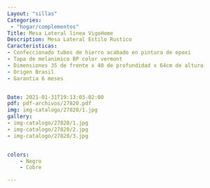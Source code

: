 ```yaml
---
Layout: "sillas"
Categories:
 - "hogar/complementos"
Title: Mesa Lateral linea VigoHome
Description: Mesa Lateral Estilo Rustico
Caracteristicas: 
- Confeccionado tubos de hierro acabado en pintura de epoxi
- Tapa de melanimico BP color vermont
- Dimensiones 35 de frente x 40 de profundidad x 64cm de altura
- Origen Brasil 
- Garantia 6 meses 


Date: 2021-01-31T19:13:03-02:00
pdf: pdf-archivos/27820.pdf
img: img-catalogo/27820/1.jpg
gallery: 
- img-catalogo/27820/1.jpg
- img-catalogo/27820/2.jpg
- img-catalogo/27820/3.jpg


colors:
    - Negro
    - Cobre

---
```

